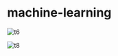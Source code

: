 # machine-learning

![t6](https://github.com/LucasMateus500/machine-learning/assets/126467107/5d24c202-c646-4217-a42f-2d29a4d7cf25)


![t8](https://github.com/LucasMateus500/machine-learning/assets/126467107/82445894-c4af-44a1-b3fd-d87eb0192cfb)
